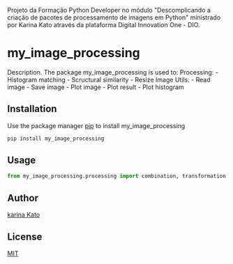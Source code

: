 Projeto da Formação Python Developer no módulo "Descomplicando a criação de pacotes de processamento de imagens em Python" ministrado por Karina Kato através da plataforma Digital Innovation One - DIO.

# my_image_processing

Description. 
The package my_image_processing is used to:
	Processing:
		- Histogram matching 
		- Scructural similarity
		- Resize Image
	Utils:
		- Read image
		- Save image
		- Plot image
		- Plot result
		- Plot histogram

## Installation

Use the package manager [pip](https://pip.pypa.io/en/stable/) to install my_image_processing

```bash
pip install my_image_processing
```

## Usage

```python
from my_image_processing.processing import combination, transformation
```

## Author
[karina Kato](https://github.com/tiemi)

## License
[MIT](https://choosealicense.com/licenses/mit/)